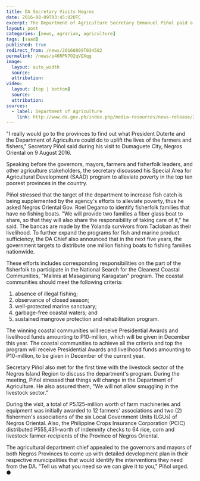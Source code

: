 ```yaml
---
title: DA Secretary Visits Negros
date: 2016-08-09T03:45:02UTC
excerpt: The Department of Agriculture Secretary Emmanuel Piñol paid a visit to Negros on 9 August as he continues his campaign for food and security and poverty alleviation program of the Duterte administration.
layout: post
categories: [news, agrarian, agriculture]
tags: [saad]
published: true
redirect_from: /news/20160809T034502
permalink: /news/p46RPN7O2qVQXqg
image:
  layout: auto_width
  source: 
  attribution: 
video:
  layout: [top | bottom]
  source: 
  attribution: 
sources:
  - label: Department of Agriculture
    link: http://www.da.gov.ph/index.php/media-resources/news-release/2016-news-release/8311-pinol-visits-negros-gov-t-to-distribute-1-m-fishing-boats-nationwide-in-5-years
---
```


"I really would go to the provinces to find out what President Duterte and the Department of Agriculture could do to uplift the lives of the farmers and fishers," Secretary Piñol said during his visit to Dumaguete City, Negros Oriental on 9 August 2016.

Speaking before the governors, mayors, farmers and fisherfolk leaders, and other agriculture stakeholders, the secretary discussed his Special Area for Agricultural Development (SAAD) program to alleviate poverty in the top ten poorest provinces in the country.

Piñol stressed that the target of the department to increase fish catch is being supplemented by the agency's efforts to alleviate poverty, thus he asked Negros Oriental Gov. Roel Degamo to identify fisherfolk families that have no fishing boats.
"We will provide two families a fiber glass boat to share, so that they will also share the responsibility of taking care of it," he said.
The bancas are made by the Yolanda survivors from Tacloban as their livelihood.
To further expand the programs for fish and marine product sufficiency, the DA Chief also announced that in the next five years, the government targets to distribute one million fishing boats to fishing families nationwide.

These efforts includes corresponding responsibilities on the part of the fisherfolk to participate in the National Search for the Cleanest Coastal Communities, "Malinis at Masaganang Karagatan" program. The coastal communities should meet the following criteria:

1. absence of illegal fishing;
2. observance of closed season;
3. well-protected marine sanctuary;
4. garbage-free coastal waters; and
5. sustained mangrove protection and rehabilitation program.

The winning coastal communities will receive Presidential Awards and livelihood funds amounting to P10-million, which will be given in December this year.
The coastal communities to achieve all the criteria and top the program will receive Presidential Awards and livelihood funds amounting to P10-million, to be given in December of the current year.

Secretary Piñol also met for the first time with the livestock sector of the Negros Island Region to discuss the department's program.
During the meeting, Piñol stressed that things will change in the Department of Agriculture.
He also assured them, "We will not allow smuggling in the livestock sector."

During the visit, a total of P5.125-million worth of farm machineries and equipment was initially awarded to 12 farmers' associations and two (2) fishermen's associations of the six Local Government Units (LGUs) of Negros Oriental. Also, the Philippine Crops Insurance Corporation (PCIC) distributed P555,431-worth of indemnity checks to 64 rice, corn and livestock farmer-recipients of the Province of Negros Oriental.

The agricultural department chief appealed to the governors and mayors of both Negros Provinces to come up with detailed development plan in their respective municipalities that would identify the interventions they need from the DA.
"Tell us what you need so we can give it to you," Piñol urged.
&#x25cf;


